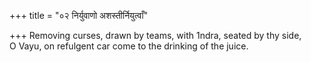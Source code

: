 +++
title = "०२ निर्युवाणो अशस्तीर्नियुत्वाँ"

+++
Removing curses, drawn by teams, with 1ndra, seated by thy side,  
     O Vayu, on refulgent car come to the drinking of the juice.
